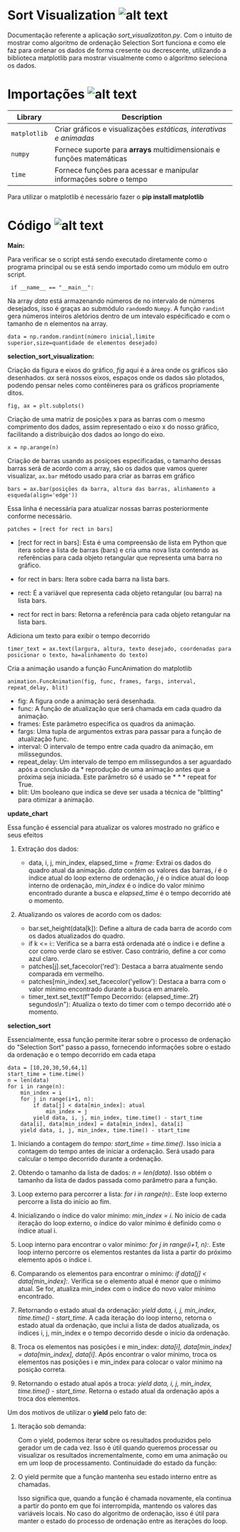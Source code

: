 # Sort Visualization ![alt text](image-5.png)
Documentação referente a aplicação *sort_visualizatiton.py*. Com o intuito de mostrar como  algoritmo de ordenação Selection Sort funciona e como ele faz para ordenar os dados de forma cresente ou decrescente, utilizando a biblioteca matplotlib para mostrar visualmente como o algoritmo seleciona os dados. 

# Importações ![alt text](image-4.png)
| Library | Description |
| --- | --- |
| `matplotlib` | Criar gráficos e visualizações *estáticas, interativas e animadas* |
| `numpy` | Fornece suporte para **arrays** multidimensionais e funções matemáticas |
| `time` | Fornece funções para acessar e manipular informações sobre o tempo |

Para utilizar o matplotlib é necessário fazer o **pip install matplotlib**

# Código  ![alt text](image-6.png)

**Main:**

Para verificar se o script está sendo executado diretamente como o programa principal ou se está sendo importado como um módulo em outro script.

     if __name__ == "__main__": 

Na array *data* está armazenando números de no intervalo de números desejados, isso é graças ao submódulo `random`do `Numpy`. A função `randint` gera números inteiros aletórios dentro de um intevalo espécificado e com o tamanho de n elementos na array. 

    data = np.random.randint(número inicial,limite superior,size=quantidade de elementos desejado)

**selection_sort_visualization:**

Criação da figura e eixos do gráfico, *fig* aqui é a área onde os gráficos são desenhados. *ax* será nossos eixos, espaços onde os dados são plotados, podendo pensar neles como contêineres para os gráficos propriamente ditos.

    fig, ax = plt.subplots()

Criação de uma matriz de posições x para as barras com o mesmo comprimento dos dados, assim representado o eixo x do nosso gráfico, facilitando a distribuição dos dados ao longo do eixo.

    x = np.arange(n)

Criação de barras usando as posiçoes especificadas, o tamanho dessas barras será de acordo com a array, são os dados que vamos querer visualizar, `ax.bar` método usado para criar as barras em gráfico

    bars = ax.bar(posições da barra, altura das barras, alinhamento a esqueda(align='edge'))
   
Essa linha é necessária para atualizar nossas barras posteriormente conforme necessário.
    
    patches = [rect for rect in bars]
* [rect for rect in bars]: Esta é uma compreensão de lista em Python que itera sobre a lista de barras (bars) e cria uma nova lista contendo as referências para cada objeto retangular que representa uma barra no gráfico.

* for rect in bars: Itera sobre cada barra na lista bars.
* rect: É a variável que representa cada objeto retangular (ou barra) na lista bars.
* rect for rect in bars: Retorna a referência para cada objeto retangular na lista bars.


Adiciona um texto para exibir o tempo decorrido

    timer_text = ax.text(largura, altura, texto desejado, coordenadas para posicionar o texto, ha=alinhamento do texto)

Cria a animação usando a função FuncAnimation do matplotlib

    animation.FuncAnimation(fig, func, frames, fargs, interval, repeat_delay, blit)
* fig: A figura onde a animação será desenhada.
* func: A função de atualização que será chamada em cada quadro da animação.
* frames: Este parâmetro especifica os quadros da animação.
* fargs: Uma tupla de argumentos extras para passar para a função de atualização func.
* interval: O intervalo de tempo entre cada quadro da animação, em milissegundos.
* repeat_delay: Um intervalo de tempo em milissegundos a ser aguardado após a conclusão da * reprodução de uma animação antes que a próxima seja iniciada. Este parâmetro só é usado se * * * repeat for True.
* blit: Um booleano que indica se deve ser usada a técnica de "blitting" para otimizar a animação.

**update_chart**

Essa função é essencial para atualizar os valores mostrado no gráfico e seus efeitos
1. Extração dos dados:

    * data, i, j, min_index, elapsed_time = *frame:* Extrai os dados do quadro atual da animação. *data* contém os valores das barras, *i* é o índice atual do loop externo de ordenação, *j* é o índice atual do loop interno de ordenação, *min_index* é o índice do valor mínimo encontrado durante a busca e *elapsed_time* é o tempo decorrido até o momento.

2. Atualizando os valores de acordo com os dados:

    * bar.set_height(data[k]): Define a altura de cada barra de acordo com os dados atualizados do quadro.
    * if k <= i:: Verifica se a barra está ordenada até o índice i e define a cor como verde claro se estiver. Caso contrário, define a cor como azul claro.
    * patches[j].set_facecolor('red'): Destaca a barra atualmente sendo comparada em vermelho.  
    * patches[min_index].set_facecolor('yellow'): Destaca a barra com o valor mínimo encontrado durante a busca em amarelo.
    * timer_text.set_text(f"Tempo Decorrido: {elapsed_time:.2f} segundos\n"): Atualiza o texto do timer com o tempo decorrido até o momento.

**selection_sort**

Essencialmente, essa função permite iterar sobre o processo de ordenação do "Selection Sort" passo a passo, fornecendo informações sobre o estado da ordenação e o tempo decorrido em cada etapa
    
    data = [10,20,30,50,64,1]
    start_time = time.time() 
    n = len(data)
    for i in range(n):
        min_index = i
        for j in range(i+1, n): 
            if data[j] < data[min_index]: atual
                min_index = j 
            yield data, i, j, min_index, time.time() - start_time 
        data[i], data[min_index] = data[min_index], data[i]
        yield data, i, j, min_index, time.time() - start_time

1. Iniciando a contagem do *tempo: start_time = time.time()*. Isso inicia a contagem do tempo antes de iniciar a ordenação. Será usado para calcular o tempo decorrido durante a ordenação.

2. Obtendo o tamanho da lista de dados: *n = len(data)*. Isso obtém o tamanho da lista de dados passada como parâmetro para a função.

3. Loop externo para percorrer a lista: *for i in range(n):*. Este loop externo percorre a lista do início ao fim.

4. Inicializando o índice do valor mínimo: *min_index = i*. No início de cada iteração do loop externo, o índice do valor mínimo é definido como o índice atual i.

5. Loop interno para encontrar o valor mínimo: *for j in range(i+1, n):*. Este loop interno percorre os elementos restantes da lista a partir do próximo elemento após o índice i.

6. Comparando os elementos para encontrar o mínimo: *if data[j] < data[min_index]:*. Verifica se o elemento atual é menor que o mínimo atual. Se for, atualiza min_index com o índice do novo valor mínimo encontrado.

7. Retornando o estado atual da ordenação: *yield data, i, j, min_index, time.time() - start_time*. A cada iteração do loop interno, retorna o estado atual da ordenação, que inclui a lista de dados atualizada, os índices i, j, min_index e o tempo decorrido desde o início da ordenação.

8. Troca os elementos nas posições i e min_index: *data[i], data[min_index] = data[min_index], data[i]*. Após encontrar o valor mínimo, troca os elementos nas posições i e min_index para colocar o valor mínimo na posição correta.

9. Retornando o estado atual após a troca: *yield data, i, j, min_index, time.time() - start_time*. Retorna o estado atual da ordenação após a troca dos elementos.

Um dos motivos de utilizar o **yield** pelo fato de:

1. Iteração sob demanda:

    Com o yield, podemos iterar sobre os resultados produzidos pelo gerador um de cada vez. Isso é útil quando queremos processar ou visualizar os resultados incrementalmente, como em uma animação ou em um loop de processamento.
    Continuidade do estado da função:

2. O yield permite que a função mantenha seu estado interno entre as chamadas.

    Isso significa que, quando a função é chamada novamente, ela continua a partir do ponto em que foi interrompida, mantendo os valores das variáveis locais. No caso do algoritmo de ordenação, isso é útil para manter o estado do processo de ordenação entre as iterações do loop.
